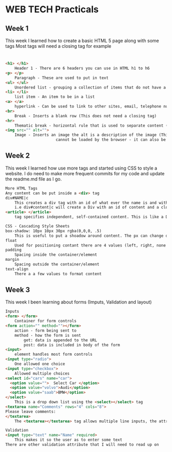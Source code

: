 # WEB TECH Practicals

## Week 1

This week I learned how to create a basic HTML 5 page along with some tags
Most tags will need a closing tag for example <h1> </h1>

```html
<h1> </h1> 
    Header 1 - There are 6 headers you can use in HTML h1 to h6
<p> </p> 
    Paragraph - These are used to put in text
<ul> </ul> 
    Unordered list - grouping a collection of items that do not have a numerical ordering (Bullet Points)
<li> </li> 
    list item - An item to be in a list
<a> </a> 
    hyperlink - Can be used to link to other sites, email, telephone numbers ect
<br> 
    Break - Inserts a blank row (This does not need a closing tag)
<hr> 
    Thematic break - horizontal rule that is used to separate content (Inserts a line in the page)
<img src="" alt=""> 
    Image - Inserts an image the alt is a description of the image (This will be displayed if the image 
                      cannot be loaded by the browser - it can also be used to read out what the image is)
```

## Week 2

This week I learned how use more tags and started using CSS to style a website.
I do need to make more frequent commits for my code and update the readme.md file as I go.

```html
More HTML Tags
Any content can be put inside a <div> tag
div#NAME|c  
    This creates a div tag with an id of what ever the name is and with creates a closing comment with the name 
    i.e div#content|c will create a Div with an id of content and a closing comment of content (The |c creates the closing comment)
<article> </article> 
    tag specifies independent, self-contained content. This is like a Div and any content can be put inside

CSS - Cascading Style Sheets
box-shadow: 10px 10px 30px rgba(0,0,0, .5)
    This is useful to put a shoadow around content. The px can change depending on size, the colour can also be changed
float 
    Used for positioning contant there are 4 values (left, right, none and inherit
padding
    Spacing inside the container/element
margin  
    Spacing outside the container/element
text-align
    There a a few values to format content
```

## Week 3

This week I been learning about forms (Imputs, Validation and layout)

```html
Inputs
<form> </form>
    Container for form controls
<form action="" method=""></form>
    action - form being sent to 
    method - how the form is sent
        get: data is appended to the URL
        post: data is included in body of the form
<input> 
    element handles most form controls
<input type="radio">
    One allowed one choice
<input type="checkbox">
    Allowed multiple choices
<select id="cars" name="car">
  <option value="">  Select Car </option>
  <option value="volvo">Audi</option>
  <option value="saab">BMW</option>
</select>
    This is a drop down list using the <select></select> tag
<textarea name="Comments" rows="4" cols="8">
Please leave comments:
</textarea>
    The <textarea></textarea> tag allows multiple line inputs, the attributes sets the size

Validation
<input type="text" name="Name" required>
    This makes it so the user as to enter some text
There are other validation attribute that I will need to read up on

```
